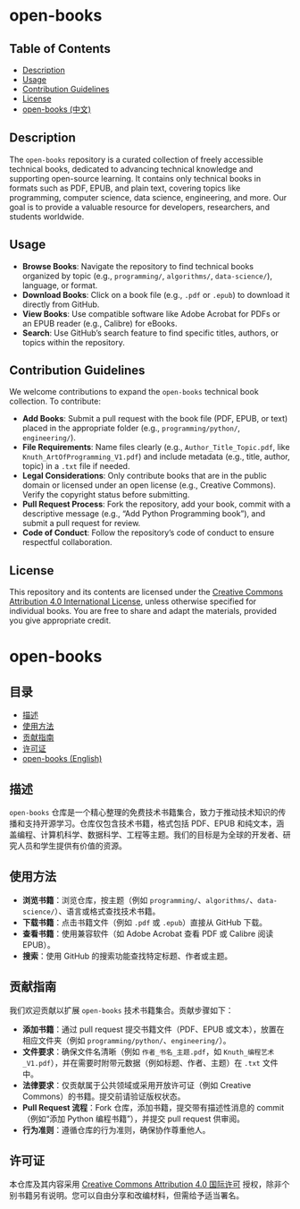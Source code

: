 # open-books 

## Table of Contents
- [Description](#description)
- [Usage](#usage)
- [Contribution Guidelines](#contribution-guidelines)
- [License](#license)
- [open-books (中文)](#open-books-中文)

## Description
The `open-books` repository is a curated collection of freely accessible technical books, dedicated to advancing technical knowledge and supporting open-source learning. It contains only technical books in formats such as PDF, EPUB, and plain text, covering topics like programming, computer science, data science, engineering, and more. Our goal is to provide a valuable resource for developers, researchers, and students worldwide.

## Usage
- **Browse Books**: Navigate the repository to find technical books organized by topic (e.g., `programming/`, `algorithms/`, `data-science/`), language, or format.
- **Download Books**: Click on a book file (e.g., `.pdf` or `.epub`) to download it directly from GitHub.
- **View Books**: Use compatible software like Adobe Acrobat for PDFs or an EPUB reader (e.g., Calibre) for eBooks.
- **Search**: Use GitHub’s search feature to find specific titles, authors, or topics within the repository.

## Contribution Guidelines
We welcome contributions to expand the `open-books` technical book collection. To contribute:
- **Add Books**: Submit a pull request with the book file (PDF, EPUB, or text) placed in the appropriate folder (e.g., `programming/python/`, `engineering/`).
- **File Requirements**: Name files clearly (e.g., `Author_Title_Topic.pdf`, like `Knuth_ArtOfProgramming_V1.pdf`) and include metadata (e.g., title, author, topic) in a `.txt` file if needed.
- **Legal Considerations**: Only contribute books that are in the public domain or licensed under an open license (e.g., Creative Commons). Verify the copyright status before submitting.
- **Pull Request Process**: Fork the repository, add your book, commit with a descriptive message (e.g., “Add Python Programming book”), and submit a pull request for review.
- **Code of Conduct**: Follow the repository’s code of conduct to ensure respectful collaboration.

## License
This repository and its contents are licensed under the [Creative Commons Attribution 4.0 International License](LICENSE.md), unless otherwise specified for individual books. You are free to share and adapt the materials, provided you give appropriate credit.

# open-books 

## 目录
- [描述](#描述)
- [使用方法](#使用方法)
- [贡献指南](#贡献指南)
- [许可证](#许可证)
- [open-books (English)](#open-books-english)

## 描述
`open-books` 仓库是一个精心整理的免费技术书籍集合，致力于推动技术知识的传播和支持开源学习。仓库仅包含技术书籍，格式包括 PDF、EPUB 和纯文本，涵盖编程、计算机科学、数据科学、工程等主题。我们的目标是为全球的开发者、研究人员和学生提供有价值的资源。

## 使用方法
- **浏览书籍**：浏览仓库，按主题（例如 `programming/`、`algorithms/`、`data-science/`）、语言或格式查找技术书籍。
- **下载书籍**：点击书籍文件（例如 `.pdf` 或 `.epub`）直接从 GitHub 下载。
- **查看书籍**：使用兼容软件（如 Adobe Acrobat 查看 PDF 或 Calibre 阅读 EPUB）。
- **搜索**：使用 GitHub 的搜索功能查找特定标题、作者或主题。

## 贡献指南
我们欢迎贡献以扩展 `open-books` 技术书籍集合。贡献步骤如下：
- **添加书籍**：通过 pull request 提交书籍文件（PDF、EPUB 或文本），放置在相应文件夹（例如 `programming/python/`、`engineering/`）。
- **文件要求**：确保文件名清晰（例如 `作者_书名_主题.pdf`，如 `Knuth_编程艺术_V1.pdf`），并在需要时附带元数据（例如标题、作者、主题）在 `.txt` 文件中。
- **法律要求**：仅贡献属于公共领域或采用开放许可证（例如 Creative Commons）的书籍。提交前请验证版权状态。
- **Pull Request 流程**：Fork 仓库，添加书籍，提交带有描述性消息的 commit（例如“添加 Python 编程书籍”），并提交 pull request 供审阅。
- **行为准则**：遵循仓库的行为准则，确保协作尊重他人。

## 许可证
本仓库及其内容采用 [Creative Commons Attribution 4.0 国际许可](LICENSE.md) 授权，除非个别书籍另有说明。您可以自由分享和改编材料，但需给予适当署名。
